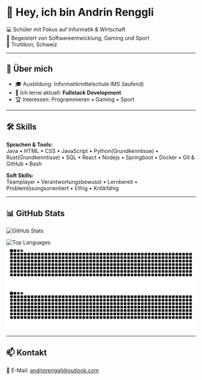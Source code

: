 # 👋 Hey, ich bin Andrin Renggli

💻 Schüler mit Fokus auf Informatik & Wirtschaft    
🚀 Begeistert von Softwareentwicklung, Gaming und Sport  
📍 Truttikon, Schweiz  

---

## 🚀 Über mich
- 🎓 Ausbildung: Informatikmittelschule IMS (laufend)  
- 🌱 Ich lerne aktuell: **Fullstack Development**  
- 🏆 Interessen: Programmieren • Gaming • Sport    

---

## 🛠 Skills

**Sprachen & Tools:**  
Java • HTML • CSS • JavaScript • Python(Grundkenntisse) • Rust(Grundkenntisse) • SQL • React • Nodejs • Springboot • Docker • Git & GitHub • Bash  

**Soft Skills:**  
Teamplayer • Verantwortungsbewusst • Lernbereit • Problemlösungsorientiert • Eifrig • Kritikfähig  

---


## 📊 GitHub Stats

![GitHub Stats](https://github-readme-stats.vercel.app/api?username=Stiwyy&show_icons=true&theme=tokyonight)  

![Top Languages](https://github-readme-stats.vercel.app/api/top-langs/?username=Stiwyy&layout=compact&theme=tokyonight)  
![GitHub Snake Light](https://raw.githubusercontent.com/Stiwyy/Stiwyy/output/github-contribution-grid-snake.svg#gh-light-mode-only)
![GitHub Snake Dark](https://raw.githubusercontent.com/Stiwyy/Stiwyy/output/github-contribution-grid-snake-dark.svg#gh-dark-mode-only)

---

## 📫 Kontakt

📧 E-Mail: andrinrenggli@outlook.com 

